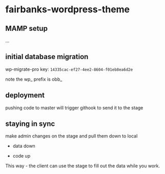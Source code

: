 # fairbanks-wordpress-theme

## MAMP setup
... 

## initial database migration

wp-migrate-pro key: `14335cac-ef27-4ee2-8604-f01eb8ea6d2e`

note the wp_ prefix is obb_

## deployment

pushing code to master will trigger githook to send it to the stage

## staying in sync

make admin changes on the stage and pull them down to local

* data down

* code up

This way - the client can use the stage to fill out the data while you work.